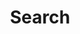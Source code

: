---
title: "Search"
# meta description
description: "CTM search results"
# save as draft
draft: false
---